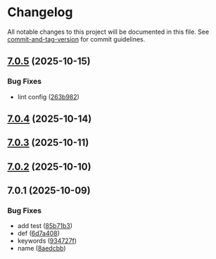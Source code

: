 # Changelog

All notable changes to this project will be documented in this file. See [commit-and-tag-version](https://github.com/absolute-version/commit-and-tag-version) for commit guidelines.

## [7.0.5](https://github.com/Cap-go/capacitor-video-player/compare/7.0.4...7.0.5) (2025-10-15)


### Bug Fixes

* lint config ([263b982](https://github.com/Cap-go/capacitor-video-player/commit/263b9829276a46741e7c838113c7b58b15ea41ae))

## [7.0.4](https://github.com/Cap-go/capacitor-video-player/compare/7.0.3...7.0.4) (2025-10-14)

## [7.0.3](https://github.com/Cap-go/capacitor-video-player/compare/7.0.2...7.0.3) (2025-10-11)

## [7.0.2](https://github.com/Cap-go/capacitor-video-player/compare/7.0.1...7.0.2) (2025-10-10)

## 7.0.1 (2025-10-09)


### Bug Fixes

* add test ([85b71b3](https://github.com/Cap-go/capacitor-video-player/commit/85b71b37446df89716ace768158711ce18cf327d))
* def ([6d7a408](https://github.com/Cap-go/capacitor-video-player/commit/6d7a408733738d89a0eae6fd04965ec4429e6850))
* keywords ([934727f](https://github.com/Cap-go/capacitor-video-player/commit/934727f52cce3ebafc6b60de0f83c5e19034c81b))
* name ([8aedcbb](https://github.com/Cap-go/capacitor-video-player/commit/8aedcbb318cf0c6b217b46bed190f131b405d881))
